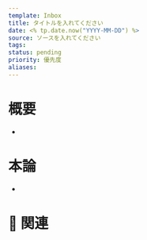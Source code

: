 ```yaml
---
template: Inbox
title: タイトルを入れてください
date: <% tp.date.now("YYYY-MM-DD") %>
source: ソースを入れてください
tags: 
status: pending
priority: 優先度
aliases:
---
```


# 概要
- 

# 本論
- 

# 🔗 関連
